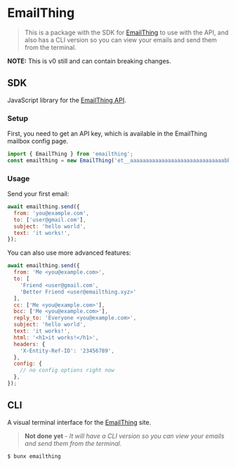 # EmailThing

> This is a package with the SDK for [EmailThing](https://emailthing.xyz/home) to use with the API, and also has a CLI version so you can view your emails and send them from the terminal.

**NOTE:** This is v0 still and can contain breaking changes.

## SDK

JavaScript library for the [EmailThing API](https://github.com/RiskyMH/EmailThing/tree/main/app/api/v0#readme).

### Setup

First, you need to get an API key, which is available in the EmailThing mailbox config page.

```js
import { EmailThing } from 'emailthing';
const emailthing = new EmailThing('et__aaaaaaaaaaaaaaaaaaaaaaaaaaaaaabbbbbb');
```

### Usage

Send your first email:

```js
await emailthing.send({
  from: 'you@example.com',
  to: ['user@gmail.com'],
  subject: 'hello world',
  text: 'it works!',
});
```

You can also use more advanced features:

```js
await emailthing.send({
  from: 'Me <you@example.com>',
  to: [
    'Friend <user@gmail.com',
    'Better Friend <user@emailthing.xyz>'
  ],
  cc: ['Me <you@example.com>'],
  bcc: ['Me <you@example.com>'],
  reply_to: 'Everyone <you@example.com>',
  subject: 'hello world',
  text: 'it works!',
  html: '<h1>it works!</h1>',
  headers: {
    'X-Entity-Ref-ID': '23456789',
  },
  config: {
    // no config options right now
  },
});
```

## CLI

A visual terminal interface for the [EmailThing](https://emailthing.xyz/home) site.

> **Not done yet** - *It will have a CLI version so you can view your emails and send them from the terminal.*

```sh
$ bunx emailthing
```
